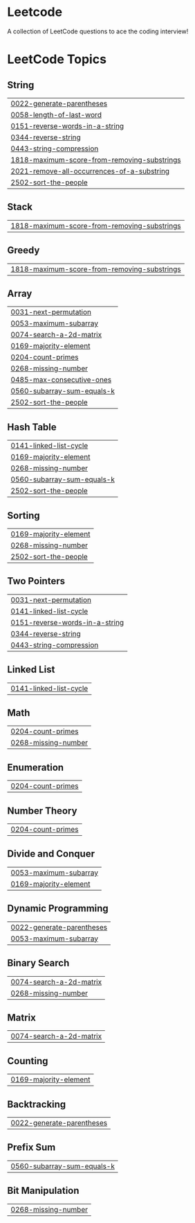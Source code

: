# Leetcode
A collection of LeetCode questions to ace the coding interview!

<!---LeetCode Topics Start-->
# LeetCode Topics
## String
|  |
| ------- |
| [0022-generate-parentheses](https://github.com/Divyansh-b/Leetcode/tree/master/0022-generate-parentheses) |
| [0058-length-of-last-word](https://github.com/Divyansh-b/Leetcode/tree/master/0058-length-of-last-word) |
| [0151-reverse-words-in-a-string](https://github.com/Divyansh-b/Leetcode/tree/master/0151-reverse-words-in-a-string) |
| [0344-reverse-string](https://github.com/Divyansh-b/Leetcode/tree/master/0344-reverse-string) |
| [0443-string-compression](https://github.com/Divyansh-b/Leetcode/tree/master/0443-string-compression) |
| [1818-maximum-score-from-removing-substrings](https://github.com/Divyansh-b/Leetcode/tree/master/1818-maximum-score-from-removing-substrings) |
| [2021-remove-all-occurrences-of-a-substring](https://github.com/Divyansh-b/Leetcode/tree/master/2021-remove-all-occurrences-of-a-substring) |
| [2502-sort-the-people](https://github.com/Divyansh-b/Leetcode/tree/master/2502-sort-the-people) |
## Stack
|  |
| ------- |
| [1818-maximum-score-from-removing-substrings](https://github.com/Divyansh-b/Leetcode/tree/master/1818-maximum-score-from-removing-substrings) |
## Greedy
|  |
| ------- |
| [1818-maximum-score-from-removing-substrings](https://github.com/Divyansh-b/Leetcode/tree/master/1818-maximum-score-from-removing-substrings) |
## Array
|  |
| ------- |
| [0031-next-permutation](https://github.com/Divyansh-b/Leetcode/tree/master/0031-next-permutation) |
| [0053-maximum-subarray](https://github.com/Divyansh-b/Leetcode/tree/master/0053-maximum-subarray) |
| [0074-search-a-2d-matrix](https://github.com/Divyansh-b/Leetcode/tree/master/0074-search-a-2d-matrix) |
| [0169-majority-element](https://github.com/Divyansh-b/Leetcode/tree/master/0169-majority-element) |
| [0204-count-primes](https://github.com/Divyansh-b/Leetcode/tree/master/0204-count-primes) |
| [0268-missing-number](https://github.com/Divyansh-b/Leetcode/tree/master/0268-missing-number) |
| [0485-max-consecutive-ones](https://github.com/Divyansh-b/Leetcode/tree/master/0485-max-consecutive-ones) |
| [0560-subarray-sum-equals-k](https://github.com/Divyansh-b/Leetcode/tree/master/0560-subarray-sum-equals-k) |
| [2502-sort-the-people](https://github.com/Divyansh-b/Leetcode/tree/master/2502-sort-the-people) |
## Hash Table
|  |
| ------- |
| [0141-linked-list-cycle](https://github.com/Divyansh-b/Leetcode/tree/master/0141-linked-list-cycle) |
| [0169-majority-element](https://github.com/Divyansh-b/Leetcode/tree/master/0169-majority-element) |
| [0268-missing-number](https://github.com/Divyansh-b/Leetcode/tree/master/0268-missing-number) |
| [0560-subarray-sum-equals-k](https://github.com/Divyansh-b/Leetcode/tree/master/0560-subarray-sum-equals-k) |
| [2502-sort-the-people](https://github.com/Divyansh-b/Leetcode/tree/master/2502-sort-the-people) |
## Sorting
|  |
| ------- |
| [0169-majority-element](https://github.com/Divyansh-b/Leetcode/tree/master/0169-majority-element) |
| [0268-missing-number](https://github.com/Divyansh-b/Leetcode/tree/master/0268-missing-number) |
| [2502-sort-the-people](https://github.com/Divyansh-b/Leetcode/tree/master/2502-sort-the-people) |
## Two Pointers
|  |
| ------- |
| [0031-next-permutation](https://github.com/Divyansh-b/Leetcode/tree/master/0031-next-permutation) |
| [0141-linked-list-cycle](https://github.com/Divyansh-b/Leetcode/tree/master/0141-linked-list-cycle) |
| [0151-reverse-words-in-a-string](https://github.com/Divyansh-b/Leetcode/tree/master/0151-reverse-words-in-a-string) |
| [0344-reverse-string](https://github.com/Divyansh-b/Leetcode/tree/master/0344-reverse-string) |
| [0443-string-compression](https://github.com/Divyansh-b/Leetcode/tree/master/0443-string-compression) |
## Linked List
|  |
| ------- |
| [0141-linked-list-cycle](https://github.com/Divyansh-b/Leetcode/tree/master/0141-linked-list-cycle) |
## Math
|  |
| ------- |
| [0204-count-primes](https://github.com/Divyansh-b/Leetcode/tree/master/0204-count-primes) |
| [0268-missing-number](https://github.com/Divyansh-b/Leetcode/tree/master/0268-missing-number) |
## Enumeration
|  |
| ------- |
| [0204-count-primes](https://github.com/Divyansh-b/Leetcode/tree/master/0204-count-primes) |
## Number Theory
|  |
| ------- |
| [0204-count-primes](https://github.com/Divyansh-b/Leetcode/tree/master/0204-count-primes) |
## Divide and Conquer
|  |
| ------- |
| [0053-maximum-subarray](https://github.com/Divyansh-b/Leetcode/tree/master/0053-maximum-subarray) |
| [0169-majority-element](https://github.com/Divyansh-b/Leetcode/tree/master/0169-majority-element) |
## Dynamic Programming
|  |
| ------- |
| [0022-generate-parentheses](https://github.com/Divyansh-b/Leetcode/tree/master/0022-generate-parentheses) |
| [0053-maximum-subarray](https://github.com/Divyansh-b/Leetcode/tree/master/0053-maximum-subarray) |
## Binary Search
|  |
| ------- |
| [0074-search-a-2d-matrix](https://github.com/Divyansh-b/Leetcode/tree/master/0074-search-a-2d-matrix) |
| [0268-missing-number](https://github.com/Divyansh-b/Leetcode/tree/master/0268-missing-number) |
## Matrix
|  |
| ------- |
| [0074-search-a-2d-matrix](https://github.com/Divyansh-b/Leetcode/tree/master/0074-search-a-2d-matrix) |
## Counting
|  |
| ------- |
| [0169-majority-element](https://github.com/Divyansh-b/Leetcode/tree/master/0169-majority-element) |
## Backtracking
|  |
| ------- |
| [0022-generate-parentheses](https://github.com/Divyansh-b/Leetcode/tree/master/0022-generate-parentheses) |
## Prefix Sum
|  |
| ------- |
| [0560-subarray-sum-equals-k](https://github.com/Divyansh-b/Leetcode/tree/master/0560-subarray-sum-equals-k) |
## Bit Manipulation
|  |
| ------- |
| [0268-missing-number](https://github.com/Divyansh-b/Leetcode/tree/master/0268-missing-number) |
<!---LeetCode Topics End-->
